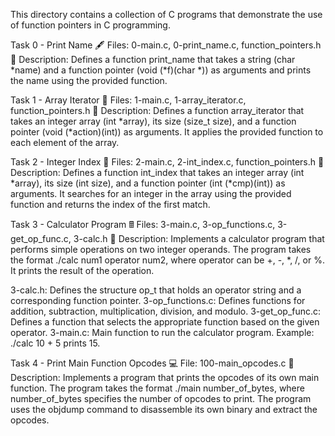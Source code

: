This directory contains a collection of C programs that demonstrate the use of function pointers in C programming.

Task 0 - Print Name 🖋️
Files: 0-main.c, 0-print_name.c, function_pointers.h
📝 Description: Defines a function print_name that takes a string (char *name) and a function pointer (void (*f)(char *)) as arguments and prints the name using the provided function.

Task 1 - Array Iterator 🔄
Files: 1-main.c, 1-array_iterator.c, function_pointers.h
📝 Description: Defines a function array_iterator that takes an integer array (int *array), its size (size_t size), and a function pointer (void (*action)(int)) as arguments. It applies the provided function to each element of the array.

Task 2 - Integer Index 👀
Files: 2-main.c, 2-int_index.c, function_pointers.h
📝 Description: Defines a function int_index that takes an integer array (int *array), its size (int size), and a function pointer (int (*cmp)(int)) as arguments. It searches for an integer in the array using the provided function and returns the index of the first match.

Task 3 - Calculator Program 🖩
Files: 3-main.c, 3-op_functions.c, 3-get_op_func.c, 3-calc.h
📝 Description: Implements a calculator program that performs simple operations on two integer operands. The program takes the format ./calc num1 operator num2, where operator can be +, -, *, /, or %. It prints the result of the operation.

3-calc.h: Defines the structure op_t that holds an operator string and a corresponding function pointer.
3-op_functions.c: Defines functions for addition, subtraction, multiplication, division, and modulo.
3-get_op_func.c: Defines a function that selects the appropriate function based on the given operator.
3-main.c: Main function to run the calculator program.
Example: ./calc 10 + 5 prints 15.

Task 4 - Print Main Function Opcodes 💻
File: 100-main_opcodes.c
📝 Description: Implements a program that prints the opcodes of its own main function. The program takes the format ./main number_of_bytes, where number_of_bytes specifies the number of opcodes to print. The program uses the objdump command to disassemble its own binary and extract the opcodes.
